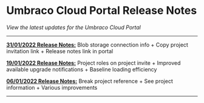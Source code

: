 # Umbraco Cloud Portal Release Notes

_View the latest updates for the Umbraco Cloud Portal_

---

[**31/01/2022 Release Notes:**](2022-01-31-ReleaseNotes.md) Blob storage connection info + Copy project invitation link + Release notes link in portal

[**19/01/2022 Release Notes:**](2022-01-19-ReleaseNotes.md) Project roles on project invite + Improved available upgrade notifications + Baseline loading efficiency

[**06/01/2022 Release Notes:**](2022-01-06-ReleaseNotes.md) Break project reference + See project information + Various improvements

---
